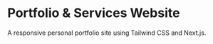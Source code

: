 # Portfolio & Services Website

A responsive personal portfolio site using Tailwind CSS and Next.js.